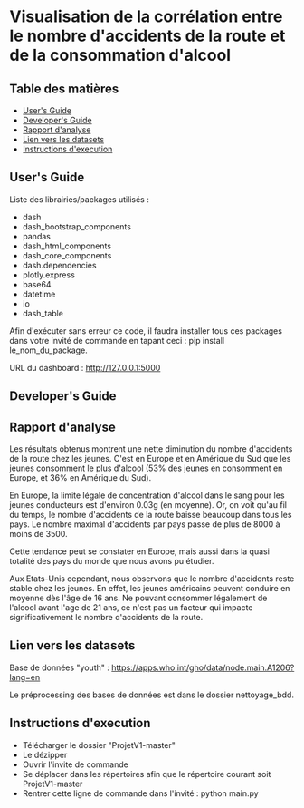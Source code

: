
# Visualisation de la corrélation entre le nombre d'accidents de la route et de la consommation d'alcool

## Table des matières

 - [User's Guide](#user's-Guide)
 - [Developer's Guide](#developer's-Guide)
 - [Rapport d'analyse](#rapport-d'analyse)
 - [Lien vers les datasets](#lien-vers-les-datasets)
 - [Instructions d'execution](#instructions-d'execution)


## User's Guide

Liste des librairies/packages utilisés :
- dash
- dash_bootstrap_components
- pandas
- dash_html_components
- dash_core_components
- dash.dependencies
- plotly.express
- base64
- datetime
- io
- dash_table

Afin d'exécuter sans erreur ce code, il faudra installer tous ces packages dans votre invité de commande en tapant ceci : pip install le_nom_du_package.

URL du dashboard : http://127.0.0.1:5000



## Developer's Guide

## Rapport d'analyse

Les résultats obtenus montrent une nette diminution du nombre d'accidents de la route chez les jeunes.
C'est en Europe et en Amérique du Sud que les jeunes consomment le plus d'alcool (53% des jeunes en consomment en Europe, et 36% en Amérique du Sud).

En Europe, la limite légale de concentration d'alcool dans le sang pour les jeunes conducteurs est d'environ 0.03g (en moyenne).
Or, on voit qu'au fil du temps, le nombre d'accidents de la route baisse beaucoup dans tous les pays.
Le nombre maximal d'accidents par pays passe de plus de 8000 à moins de 3500.

Cette tendance peut se constater en Europe, mais aussi dans la quasi totalité des pays du monde que nous avons pu étudier.

Aux Etats-Unis cependant, nous observons que le nombre d'accidents reste stable chez les jeunes. En effet, les jeunes américains peuvent conduire en moyenne dès l'âge de 16 ans.
Ne pouvant consommer légalement de l'alcool avant l'age de 21 ans, ce n'est pas un facteur qui impacte significativement le nombre d'accidents de la route.


## Lien vers les datasets

Base de données "youth" : https://apps.who.int/gho/data/node.main.A1206?lang=en

Le préprocessing des bases de données est dans le dossier nettoyage_bdd.



## Instructions d'execution

- Télécharger le dossier "ProjetV1-master"
- Le dézipper
- Ouvrir l'invite de commande
- Se déplacer dans les répertoires afin que le répertoire courant soit ProjetV1-master
- Rentrer cette ligne de commande dans l'invité : python main.py
